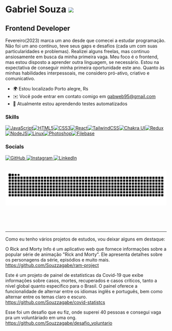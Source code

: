 Gabriel Souza ![](https://user-images.githubusercontent.com/18350557/176309783-0785949b-9127-417c-8b55-ab5a4333674e.gif)
=====================================================================================================================================

Frontend Developer
------------------

Fevereiro(2023) marca um ano desde que comecei a estudar programação. Não foi um ano contínuo, teve seus gaps e desafios (cada um com suas particularidades e problemas). Realizei alguns freelas, mas continuo ansiosamente em busca da minha primeira vaga. Meu foco é o frontend, mas estou disposto a aprender outra linguagem, se necessário. Estou na expectativa de conseguir minha primeira oportunidade este ano. Quanto às minhas habilidades interpessoais, me considero pró-ativo, criativo e comunicativo.


* 🌍  Estou localizado Porto alegre, Rs
* ✉️  Você pode entrar em contato comigo em [gabweb95@gmail.com](mailto:gabweb95@gmail.com)
* 🧠  Atualmente estou aprendendo testes automatizados

### Skills


<p align="left">
<a href="https://developer.mozilla.org/en-US/docs/Web/JavaScript" target="_blank" rel="noreferrer"><img src="https://raw.githubusercontent.com/danielcranney/readme-generator/main/public/icons/skills/javascript-colored.svg" width="36" height="36" alt="JavaScript" /></a><a href="https://developer.mozilla.org/en-US/docs/Glossary/HTML5" target="_blank" rel="noreferrer"><img src="https://raw.githubusercontent.com/danielcranney/readme-generator/main/public/icons/skills/html5-colored.svg" width="36" height="36" alt="HTML5" /></a><a href="https://www.w3.org/TR/CSS/#css" target="_blank" rel="noreferrer"><img src="https://raw.githubusercontent.com/danielcranney/readme-generator/main/public/icons/skills/css3-colored.svg" width="36" height="36" alt="CSS3" /></a><a href="https://reactjs.org/" target="_blank" rel="noreferrer"><img src="https://raw.githubusercontent.com/danielcranney/readme-generator/main/public/icons/skills/react-colored.svg" width="36" height="36" alt="React" /></a><a href="https://tailwindcss.com/" target="_blank" rel="noreferrer"><img src="https://raw.githubusercontent.com/danielcranney/readme-generator/main/public/icons/skills/tailwindcss-colored.svg" width="36" height="36" alt="TailwindCSS" /></a><a href="https://chakra-ui.com/" target="_blank" rel="noreferrer"><img src="https://raw.githubusercontent.com/danielcranney/readme-generator/main/public/icons/skills/chakra-colored.svg" width="36" height="36" alt="Chakra UI" /></a><a href="https://redux.js.org/" target="_blank" rel="noreferrer"><img src="https://raw.githubusercontent.com/danielcranney/readme-generator/main/public/icons/skills/redux-colored.svg" width="36" height="36" alt="Redux" /></a><a href="https://nodejs.org/en/" target="_blank" rel="noreferrer"><img src="https://raw.githubusercontent.com/danielcranney/readme-generator/main/public/icons/skills/nodejs-colored.svg" width="36" height="36" alt="NodeJS" /></a><a href="https://www.linux.org" target="_blank" rel="noreferrer"><img src="https://raw.githubusercontent.com/danielcranney/readme-generator/main/public/icons/skills/linux-colored.svg" width="36" height="36" alt="Linux" /></a><a href="https://www.adobe.com/uk/products/photoshop.html" target="_blank" rel="noreferrer"><img src="https://raw.githubusercontent.com/danielcranney/readme-generator/main/public/icons/skills/photoshop-colored.svg" width="36" height="36" alt="Photoshop" /></a><a href="https://filebase.com/" target="_blank" rel="noreferrer"><img src="https://raw.githubusercontent.com/danielcranney/readme-generator/main/public/icons/skills/filebase-colored.svg" width="36" height="36" alt="Filebase" /></a>
</p>


### Socials

<p align="left"> 
  <a href="https://www.github.com/souzzagabe" target="_blank" rel="noreferrer"> 
    <img src="https://raw.githubusercontent.com/danielcranney/readme-generator/main/public/icons/socials/github.svg" width="32" height="32" alt="GitHub" /> 
  </a> 
  <a href="http://www.instagram.com/souzzagabe" target="_blank" rel="noreferrer"> 
    <img src="https://raw.githubusercontent.com/danielcranney/readme-generator/main/public/icons/socials/instagram.svg" width="32" height="32" alt="Instagram" /> 
  </a> 
  <a href="https://www.linkedin.com/in/gabriel-souza-0b6601269/" target="_blank" rel="noreferrer"> 
    <img src="https://raw.githubusercontent.com/danielcranney/readme-generator/main/public/icons/socials/linkedin.svg" width="32" height="32" alt="LinkedIn" /> 
  </a>
</p>

<div align="center">
  <br>
  <img alt="snake eating my contributions" src="https://raw.githubusercontent.com/souzzagabe/souzzagabe/output/github-contribution-grid-snake-dark.svg" />
  
  <br/><br/><br/>
</div>

<hr/>

Como eu tenho vários projetos de estudos, vou deixar alguns em destaque:

O Rick and Morty Info é um aplicativo web que fornece informações sobre a popular série de animação "Rick and Morty". Ele apresenta detalhes sobre os personagens da série, episódios e muito mais.
https://github.com/Souzzagabe/ram-project

Este é um projeto de painel de estatísticas da Covid-19 que exibe informações sobre casos, mortes, recuperados e casos críticos, tanto a nível global quanto específico para o Brasil. O painel oferece a funcionalidade de alternar entre os idiomas inglês e português, bem como alternar entre os temas claro e escuro.
https://github.com/Souzzagabe/covid-statistcs

Esse foi um desafio que eu fiz, onde superei 40 pessoas e consegui vaga pra um voluntáriado em uma ong.
https://github.com/Souzzagabe/desafio_voluntario


